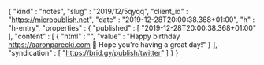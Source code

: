 {
  "kind" : "notes",
  "slug" : "2019/12/5qyqq",
  "client_id" : "https://micropublish.net",
  "date" : "2019-12-28T20:00:38.368+01:00",
  "h" : "h-entry",
  "properties" : {
    "published" : [ "2019-12-28T20:00:38.368+01:00" ],
    "content" : [ {
      "html" : "",
      "value" : "Happy birthday https://aaronparecki.com 🎂 Hope you're having a great day!"
    } ],
    "syndication" : [ "https://brid.gy/publish/twitter" ]
  }
}
